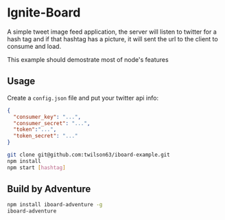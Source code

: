 # Ignite-Board

A simple tweet image feed application, the server will
listen to twitter for a hash tag and if that hashtag
has a picture, it will sent the url to the client to consume and load.

This example should demostrate most of node's features

## Usage

Create a `config.json` file and put your twitter api info:

``` json
{
  "consumer_key": "...",
  "consumer_secret": "...",
  "token":"...",
  "token_secret": "..."
}
```


``` sh
git clone git@github.com:twilson63/iboard-example.git
npm install
npm start [hashtag]
```

## Build by Adventure

``` sh
npm install iboard-adventure -g
iboard-adventure
```

